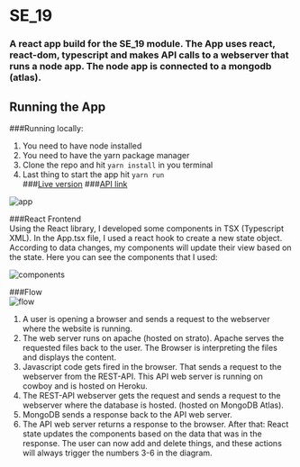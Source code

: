 # SE_19
### A react app build for the SE_19 module. The App uses react, react-dom, typescript and makes API calls to a webserver that runs a node app. The node app is connected to a mongodb (atlas).
## Running the App
###Running locally:
1. You need to have node installed  
2. You  need to have the yarn package manager  
3. Clone the repo and hit `yarn install` in you terminal  
4. Last thing to start the app hit `yarn run`  
###[Live version](https://www.chimp.berlin/se19/)
###[API link](https://dry-refuge-25840.herokuapp.com)

![app](https://i.ibb.co/Z6qtCY1/Screenshot-2021-04-28-at-15-16-36.png)

###React Frontend  
Using the React library, I developed some components in TSX (Typescript XML). In the App.tsx file, I used a react hook to create a new state object. According to data changes, my components will update their view based on the state. Here you can see the components that I used:

![components](https://i.ibb.co/M14w8bv/Screenshot-2021-04-28-at-20-46-07.png)

###Flow  
![flow](https://i.ibb.co/CsNXx6Q/Screenshot-2021-04-28-at-21-15-12.png)
1. A user is opening a browser and sends a request to the webserver where the website is running.  
2. The web server runs on apache (hosted on strato). Apache serves the requested files back to the user. The Browser is interpreting the files and displays the content.  
3. Javascript code gets fired in the browser. That sends a request to the webserver from the REST-API. This API web server is running on cowboy and is hosted on Heroku.  
4. The REST-API webserver gets the request and sends a request to the webserver where the database is hosted. (hosted on MongoDB Atlas).  
5. MongoDB sends a response back to the API web server.  
6. The API web server returns a response to the browser. After that: React state updates the components based on the data that was in the response. The user can now add and delete things, and these actions will always trigger the numbers 3-6 in the diagram.
